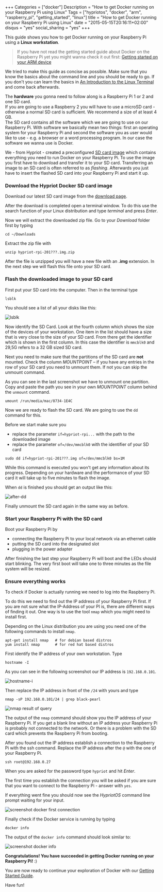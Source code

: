 +++
Categories = ["docker"]
Description = "How to get Docker running on your Raspberry Pi using Linux"
Tags = ["hypriotos", "docker", "arm", "raspberry_pi", "getting_started", "linux"]
title = "How to get Docker running on your Raspberry Pi using Linux"
date = "2015-05-15T20:16:11+02:00"
disqus = "yes"
social_sharing = "yes"
+++

This guide shows you how to get Docker running on your Raspberry Pi using a **Linux workstation**.

> If you have not read the getting started guide about Docker on the Raspberry Pi yet you might wanna check it out first: [Getting started on your ARM device](/getting-started-with-docker-on-your-arm-device)

We tried to make this guide as concise as possible. Make sure that you know the basics about the command line and you should be ready to go.
If you don't you can learn the basics in [An Introduction to the Linux Terminal](https://www.digitalocean.com/community/tutorials/an-introduction-to-the-linux-terminal) and come back afterwards.

The **hardware** you gonna need to follow along is a Raspberry Pi 1 or 2 and one SD card.  
If you are going to use a Raspberry 2 you will have to use a microSD card - otherwise a normal SD card is sufficient.
We recommend a size of at least 4 GB.  
The SD card contains all the software which we are going to use on our Raspberry Pi.
With software we basically mean two things: first an operating system for your Raspberry Pi and second the software you as user would like to use - e.g. a browser or a word processing program.
In our case the software we wanna use is Docker.

We - from Hypriot - created a preconfigured [SD card image](http://blog.hypriot.com/downloads/) which contains everything you need to run Docker on your Raspberry Pi.
To use the image you first have to download and transfer it to your SD card. Transferring an image to an SD card is often referred to as *flashing*.
Afterwards you just have to insert the flashed SD card into your Raspberry Pi and start it up.

### Download the Hypriot Docker SD card image
Download our latest SD card image from the [download page](http://blog.hypriot.com/downloads/).

After the download is completed open a terminal window. To do this use the search function of your Linux distribution and type *terminal* and press *Enter*.

Now we will extract the downloaded zip file. Go to your *Download* folder first by typing

```
cd ~/Downloads
```

Extract the zip file with

```
unzip hypriot-rpi-201???.img.zip
```

After the file is unzipped you will have a new file with an **.img** extension.
In the next step we will flash this file onto your SD card.


### Flash the downloaded image to your SD card
First put your SD card into the computer. Then in the terminal type

```
lsblk
```

You should see a list of all your disks like this:

![lsblk](https://s3.eu-central-1.amazonaws.com/assets.hypriot.com/blog_post_getting-started/linux-screenies/lsblk.png)

Now identify the SD Card. Look at the fourth column which shows the size of the devices of your workstation.
One item in the list should have a size that is very close to the size of your SD card.
From there get the identifier which is shown in the first column.
In this case the identifier is `mmcblk0` and 29,5G refers to a 32 GB sized SD card.

Next you need to make sure that the partitions of the SD card are **not** mounted.
Check the column *MOUNTPOINT* – if you have any entries in the row of your SD card you need to unmount them.
If not you can skip the unmount command.

As you can see in the last screenshot we have to unmount one partition.
Copy and paste the path you see in your own *MOUNTPOINT* column behind the `unmount` command.

```
umount /run/media/mac/8734-1E4C
```

Now we are ready to flash the SD card. We are going to use the `dd` command for this.

Before we start make sure you

- replace the parameter `if=hypriot-rpi...` with the path to the downloaded image
- replace the parameter `of=/dev/mmcblk0` with the identifier of your SD card

```
sudo dd if=hypriot-rpi-201???.img of=/dev/mmcblk0 bs=1M
```

While this command is executed you won't get any information about its progress.
Depending on your hardware and the performance of your SD card it will take up to five minutes to flash the image.

When `dd` is finished you should get an output like this:

![after-dd](https://s3.eu-central-1.amazonaws.com/assets.hypriot.com/blog_post_getting-started/linux-screenies/after-dd.png)

Finally unmount the SD card again in the same way as before.

### Start your Raspberry Pi with the SD card
Boot your Raspberry Pi by

- connecting the Raspberry Pi to your local network via an ethernet cable
- putting the SD card into the designated slot
- plugging in the power adapter

After finishing the last step your Raspberry Pi will boot and the LEDs should start blinking.
The very first boot will take one to three minutes as the file system will be resized.

### Ensure everything works
To check if Docker is actually running we need to log into the Raspberry Pi.

To do this we need to find out the IP address of your Raspberry Pi first.
If you are not sure what the IP-Address of your PI is, there are different ways of finding it out.
One way is to use the tool `nmap` which you might need to install first.

Depending on the Linux distribution you are using you need one of the following commands to install `nmap`.

```
apt-get install nmap   # for debian based distros
yum install nmap       # for red hat based distros
```

First identify the IP address of your own workstation. Type

```
hostname -I
```

As you can see in the following screenshot our IP address is `192.168.0.101`.

![hostname-i](https://s3.eu-central-1.amazonaws.com/assets.hypriot.com/blog_post_getting-started/linux-screenies/hostname-i.png)

Then replace the IP address in front of the `/24` with yours and type

```
nmap -sP 192.168.0.101/24 | grep black-pearl
```

![nmap result of query](https://s3.eu-central-1.amazonaws.com/assets.hypriot.com/blog_post_getting-started/linux-screenies/nmap.png)

The output of the `nmap` command should show you the IP address of your Raspberry Pi.
If you get a blank line without an IP address your Raspberry Pi is probably not connected to the network.
Or there is a problem with the SD card which prevents the Raspberry Pi from booting.

After you found out the IP address establish a connection to the Raspberry Pi with the ssh command.
Replace the IP address after the `@` with the one of your Raspberry Pi.

```
ssh root@192.168.0.27
```

When you are asked for the password type `hypriot` and hit *Enter*.

The first time you establish the connection you will be asked if you are sure that you want to connect to the Raspberry Pi - answer with `yes`.

If everything went fine you should now see the *HypriotOS* command line prompt waiting for your input.

![screenshot docker first connection](https://s3.eu-central-1.amazonaws.com/assets.hypriot.com/blog_post_getting-started/linux-screenies/rpi-first-connect.png)


Finally check if the Docker service is running by typing

```
docker info
```

The output of the `docker info` command should look similar to:

![screenshot docker info](https://s3.eu-central-1.amazonaws.com/assets.hypriot.com/blog_post_getting-started/linux-screenies/docker-info.png)

**Congratulations! You have succeeded in getting Docker running on your Raspberry Pi!** :)

You are now ready to continue your exploration of Docker with our [Getting Started Guide](/getting-started-with-docker-on-your-arm-device#going-wild-with-docker-what-can-you-actually-do-with-it:397c66ef19f9f061b6711d2e296cb276).

Have fun!
